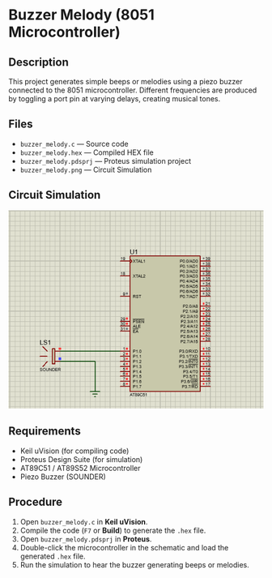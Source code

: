 # Buzzer Melody (8051 Microcontroller)

## Description
This project generates simple beeps or melodies using a piezo buzzer connected to the 8051 microcontroller. Different frequencies are produced by toggling a port pin at varying delays, creating musical tones.

## Files
- `buzzer_melody.c` — Source code
- `buzzer_melody.hex` — Compiled HEX file
- `buzzer_melody.pdsprj` — Proteus simulation project
- `buzzer_melody.png` — Circuit Simulation 

## Circuit Simulation
![Buzzer Melody Circuit Simulation](buzzer_melody.png)

## Requirements
- Keil uVision (for compiling code)
- Proteus Design Suite (for simulation)
- AT89C51 / AT89S52 Microcontroller
- Piezo Buzzer (SOUNDER)

## Procedure
1. Open `buzzer_melody.c` in **Keil uVision**.
2. Compile the code (`F7` or **Build**) to generate the `.hex` file.
3. Open `buzzer_melody.pdsprj` in **Proteus**.
4. Double-click the microcontroller in the schematic and load the generated `.hex` file.
5. Run the simulation to hear the buzzer generating beeps or melodies.
